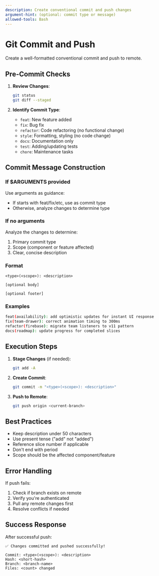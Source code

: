 ```yaml
---
description: Create conventional commit and push changes
argument-hint: (optional: commit type or message)
allowed-tools: Bash
---
```


# Git Commit and Push

Create a well-formatted conventional commit and push to remote.

## Pre-Commit Checks

1. **Review Changes**:
   ```bash
   git status
   git diff --staged
   ```

2. **Identify Commit Type**:
   - `feat`: New feature added
   - `fix`: Bug fix
   - `refactor`: Code refactoring (no functional change)
   - `style`: Formatting, styling (no code change)
   - `docs`: Documentation only
   - `test`: Adding/updating tests
   - `chore`: Maintenance tasks

## Commit Message Construction

### If $ARGUMENTS provided
Use arguments as guidance:
- If starts with feat/fix/etc, use as commit type
- Otherwise, analyze changes to determine type

### If no arguments
Analyze the changes to determine:
1. Primary commit type
2. Scope (component or feature affected)
3. Clear, concise description

### Format
```
<type>(<scope>): <description>

[optional body]

[optional footer]
```

### Examples
```bash
feat(availability): add optimistic updates for instant UI response
fix(team-drawer): correct animation timing to 300ms
refactor(firebase): migrate team listeners to v11 pattern
docs(roadmap): update progress for completed slices
```

## Execution Steps

1. **Stage Changes** (if needed):
   ```bash
   git add -A
   ```

2. **Create Commit**:
   ```bash
   git commit -m "<type>(<scope>): <description>"
   ```

3. **Push to Remote**:
   ```bash
   git push origin <current-branch>
   ```

## Best Practices

- Keep description under 50 characters
- Use present tense ("add" not "added")
- Reference slice number if applicable
- Don't end with period
- Scope should be the affected component/feature

## Error Handling

If push fails:
1. Check if branch exists on remote
2. Verify you're authenticated
3. Pull any remote changes first
4. Resolve conflicts if needed

## Success Response

After successful push:
```
✅ Changes committed and pushed successfully!

Commit: <type>(<scope>): <description>
Hash: <short-hash>
Branch: <branch-name>
Files: <count> changed
```